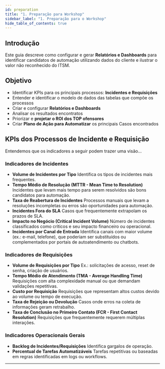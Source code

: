 ```yaml
---
id: preparation
title: "1. Preparação para Workshop"
sidebar_label: "1. Preparação para o Workshop"
hide_table_of_contents: true
---
```


## Introdução

Este guia descreve como configurar e gerar **Relatórios e Dashboards** para identificar candidatos de automação utilizando dados do cliente e ilustrar o valor não reconhecido do ITSM.

## Objetivo

- Identificar KPIs para os principais processos: **Incidentes e Requisições**
- Entender e identificar o modelo de dados das tabelas que compõe os processos
- Criar e configurar **Relatórios e Dashboards**
- Analisar os resultados encontratos
- Priorizar e **projetar o ROI dos TOP ofensores**
- Criar **Plano de Ação para Automatizar** os principais Casos encontrados

## KPIs dos Processos de Incidente e Requisição

Entendemos que os indicadores a seguir podem trazer uma visão...

### Indicadores de Incidentes
- **Volume de Incidentes por Tipo**
  Identifica os tipos de incidentes mais frequentes.
- **Tempo Médio de Resolução (MTTR - Mean Time to Resolution)**
  Incidentes que levam mais tempo para serem resolvidos são bons candidatos para automação.
- **Taxa de Reabertura de Incidentes**
  Processos manuais que levam a resoluções incompletas ou erros são oportunidades para automação.
- **Incidentes Fora do SLA**
  Casos que frequentemente extrapolam os prazos de SLA.
- **Impacto no Negócio (Critical Incident Volume)**
  Número de incidentes classificados como críticos e seu impacto financeiro ou operacional.
- **Incidentes por Canal de Entrada**
  Identifica canais com maior volume (ex.: e-mail, telefone), que poderiam ser substituídos ou complementados por portais de autoatendimento ou chatbots.

### Indicadores de Requisições
- **Volume de Requisições por Tipo**
  Ex.: solicitações de acesso, reset de senha, criação de usuários.
- **Tempo Médio de Atendimento (TMA - Average Handling Time)**
  Requisições com alta complexidade manual ou que demandam validações repetitivas.
- **Custo por Requisição**
  Requisições que representam altos custos devido ao volume ou tempo de execução.
- **Taxa de Rejeição ou Devolução**
  Casos onde erros na coleta de informações geram retrabalho.
- **Taxa de Conclusão no Primeiro Contato (FCR - First Contact Resolution)**
  Requisições que frequentemente requerem múltiplas interações.

### Indicadores Operacionais Gerais
- **Backlog de Incidentes/Requisições**
  Identifica gargalos de operação.
- **Percentual de Tarefas Automatizáveis**
  Tarefas repetitivas ou baseadas em regras identificadas em logs ou workflows.
  




---
